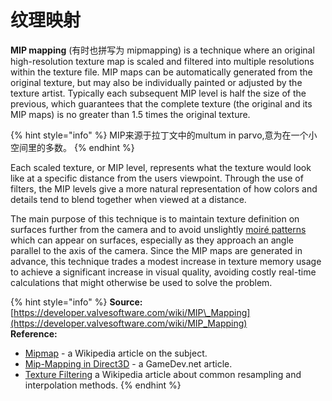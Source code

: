 # 纹理映射

**MIP mapping** \(有时也拼写为 mipmapping\) is a technique where an original high-resolution texture map is scaled and filtered into multiple resolutions within the texture file. MIP maps can be automatically generated from the original texture, but may also be individually painted or adjusted by the texture artist. Typically each subsequent MIP level is half the size of the previous, which guarantees that the complete texture \(the original and its MIP maps\) is no greater than 1.5 times the original texture.

{% hint style="info" %}
MIP来源于拉丁文中的multum in parvo,意为在一个小空间里的多数。
{% endhint %}

Each scaled texture, or MIP level, represents what the texture would look like at a specific distance from the users viewpoint. Through the use of filters, the MIP levels give a more natural representation of how colors and details tend to blend together when viewed at a distance.

The main purpose of this technique is to maintain texture definition on surfaces further from the camera and to avoid unslightly [moiré patterns](http://en.wikipedia.org/wiki/moir%C3%A9_pattern) which can appear on surfaces, especially as they approach an angle parallel to the axis of the camera. Since the MIP maps are generated in advance, this technique trades a modest increase in texture memory usage to achieve a significant increase in visual quality, avoiding costly real-time calculations that might otherwise be used to solve the problem.

{% hint style="info" %}
**Source:** [https://developer.valvesoftware.com/wiki/MIP\_Mapping](https://developer.valvesoftware.com/wiki/MIP_Mapping)  
**Reference:** 

* [Mipmap](http://en.wikipedia.org/wiki/Mipmap) - a Wikipedia article on the subject.
* [Mip-Mapping in Direct3D](http://www.gamedev.net/reference/articles/article1233.asp) - a GameDev.net article.
* [Texture Filtering](http://en.wikipedia.org/wiki/Texture_filtering) a Wikipedia article about common resampling and interpolation methods.
{% endhint %}

